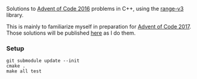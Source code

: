 Solutions to [Advent of Code 2016](https://adventofcode.com/2016/) problems in C++, using the [range-v3](https://www.fluentcpp.com/2017/01/12/ranges-stl-to-the-next-level/) library.

This is mainly to familiarize myself in preparation for [Advent of Code 2017](https://adventofcode.com/2017/). Those solutions will be published [here](https://github.com/gumballhead/aocpp17) as I do them.

### Setup

```
git submodule update --init
cmake .
make all test
```
